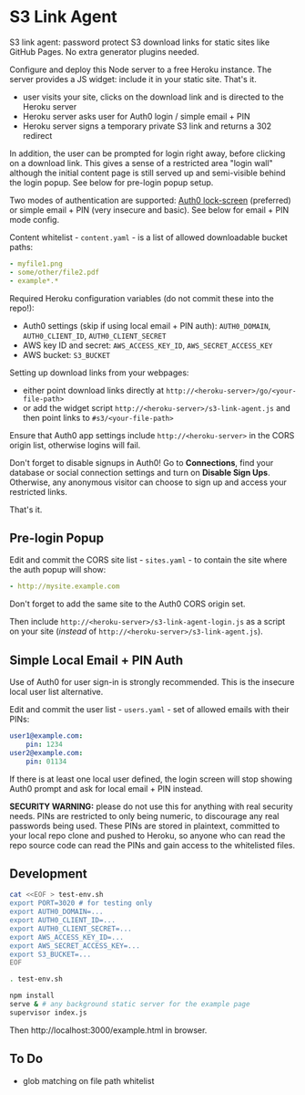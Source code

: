 # S3 Link Agent

S3 link agent: password protect S3 download links for static sites like GitHub Pages. No extra generator plugins needed.

Configure and deploy this Node server to a free Heroku instance. The server provides a JS widget: include it in your static site. That's it.

* user visits your site, clicks on the download link and is directed to the Heroku server
* Heroku server asks user for Auth0 login / simple email + PIN
* Heroku server signs a temporary private S3 link and returns a 302 redirect

In addition, the user can be prompted for login right away, before clicking on a download link. This gives a sense of a restricted area "login wall" although the initial content page is still served up and semi-visible behind the login popup. See below for pre-login popup setup.

Two modes of authentication are supported: [Auth0 lock-screen](https://auth0.com/docs/libraries/lock) (preferred) or simple email + PIN (very insecure and basic). See below for email + PIN mode config.

Content whitelist - `content.yaml` - is a list of allowed downloadable bucket paths:

```yaml
- myfile1.png
- some/other/file2.pdf
- example*.*
```

Required Heroku configuration variables (do not commit these into the repo!):

- Auth0 settings (skip if using local email + PIN auth): `AUTH0_DOMAIN`, `AUTH0_CLIENT_ID`, `AUTH0_CLIENT_SECRET`
- AWS key ID and secret: `AWS_ACCESS_KEY_ID`, `AWS_SECRET_ACCESS_KEY`
- AWS bucket: `S3_BUCKET`

Setting up download links from your webpages:

* either point download links directly at `http://<heroku-server>/go/<your-file-path>`
* or add the widget script `http://<heroku-server>/s3-link-agent.js` and then point links to `#s3/<your-file-path>`

Ensure that Auth0 app settings include `http://<heroku-server>` in the CORS origin list, otherwise logins will fail.

Don't forget to disable signups in Auth0! Go to **Connections**, find your database or social connection settings and turn on **Disable Sign Ups**. Otherwise, any anonymous visitor can choose to sign up and access your restricted links.

That's it.

## Pre-login Popup

Edit and commit the CORS site list - `sites.yaml` - to contain the site where the auth popup will show:

```yaml
- http://mysite.example.com
```

Don't forget to add the same site to the Auth0 CORS origin set.

Then include `http://<heroku-server>/s3-link-agent-login.js` as a script on your site (*instead* of `http://<heroku-server>/s3-link-agent.js`).

## Simple Local Email + PIN Auth

Use of Auth0 for user sign-in is strongly recommended. This is the insecure local user list alternative.

Edit and commit the user list - `users.yaml` - set of allowed emails with their PINs:

```yaml
user1@example.com:
    pin: 1234
user2@example.com:
    pin: 01134
```

If there is at least one local user defined, the login screen will stop showing Auth0 prompt and ask for local email + PIN instead.

**SECURITY WARNING:** please do not use this for anything with real security needs. PINs are restricted to only being numeric, to discourage any real passwords being used. These PINs are stored in plaintext, committed to your local repo clone and pushed to Heroku, so anyone who can read the repo source code can read the PINs and gain access to the whitelisted files.

## Development

```sh
cat <<EOF > test-env.sh
export PORT=3020 # for testing only
export AUTH0_DOMAIN=...
export AUTH0_CLIENT_ID=...
export AUTH0_CLIENT_SECRET=...
export AWS_ACCESS_KEY_ID=...
export AWS_SECRET_ACCESS_KEY=...
export S3_BUCKET=...
EOF

. test-env.sh

npm install
serve & # any background static server for the example page
supervisor index.js
```

Then http://localhost:3000/example.html in browser.

## To Do

- glob matching on file path whitelist
